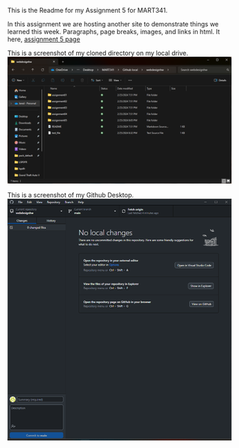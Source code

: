 This is the Readme for my Assignment 5 for MART341.

In this assignment we are hosting another site to demonstrate things we learned this week. Paragraphs, page breaks, images, and links in html. It here, [assignment 5 page](https://jareddevault.github.io/webdesignhw/assignment05/)

This is a screenshot of my cloned directory on my local drive. 
![alt text](<Images/Screenshot 2024-02-25 203720.png>)

This is a screenshot of my Github Desktop.
![alt text](<Images/Screenshot 2024-02-25 205042.png>)
